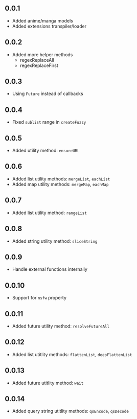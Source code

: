 ## 0.0.1

-   Added anime/manga models
-   Added extensions transpiler/loader

## 0.0.2

-   Added more helper methods
    -   regexReplaceAll
    -   regexReplaceFirst

## 0.0.3

-   Using `Future` instead of callbacks

## 0.0.4

-   Fixed `sublist` range in `createFuzzy`

## 0.0.5

-   Added utility method: `ensureURL`

## 0.0.6

-   Added list utility methods: `mergeList`, `eachList`
-   Added map utility methods: `mergeMap`, `eachMap`

## 0.0.7

-   Added list utility method: `rangeList`

## 0.0.8

-   Added string utility method: `sliceString`

## 0.0.9

-   Handle external functions internally

## 0.0.10

-   Support for `nsfw` property

## 0.0.11

-   Added future utility method: `resolveFutureAll`

## 0.0.12

-   Added list utitlity methods: `flattenList`, `deepFlattenList`

## 0.0.13

-   Added future utitlity method: `wait`

## 0.0.14

-   Added query string utitlity methods: `qsEncode`, `qsDecode`
